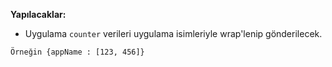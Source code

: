 **Yapılacaklar:**
- Uygulama `counter` verileri uygulama isimleriyle wrap'lenip gönderilecek. 

``Örneğin {appName : [123, 456]}``  
